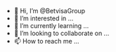 - 👋 Hi, I’m @BetvisaGroup
- 👀 I’m interested in ...
- 🌱 I’m currently learning ...
- 💞️ I’m looking to collaborate on ...
- 📫 How to reach me ...

<!---
BetvisaGroup/BetvisaGroup is a ✨ special ✨ repository because its `README.md` (this file) appears on your GitHub profile.
You can click the Preview link to take a look at your changes.
--->
